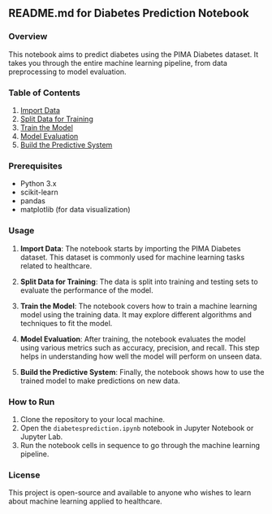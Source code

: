 
## README.md for Diabetes Prediction Notebook

### Overview

This notebook aims to predict diabetes using the PIMA Diabetes dataset. It takes you through the entire machine learning pipeline, from data preprocessing to model evaluation.

### Table of Contents

1. [Import Data](#import-data)
2. [Split Data for Training](#split-data-for-training)
3. [Train the Model](#train-the-model)
4. [Model Evaluation](#model-evaluation)
5. [Build the Predictive System](#build-the-predictive-system)

### Prerequisites

- Python 3.x
- scikit-learn
- pandas
- matplotlib (for data visualization)

### Usage

1. **Import Data**: The notebook starts by importing the PIMA Diabetes dataset. This dataset is commonly used for machine learning tasks related to healthcare.
  
2. **Split Data for Training**: The data is split into training and testing sets to evaluate the performance of the model.

3. **Train the Model**: The notebook covers how to train a machine learning model using the training data. It may explore different algorithms and techniques to fit the model.

4. **Model Evaluation**: After training, the notebook evaluates the model using various metrics such as accuracy, precision, and recall. This step helps in understanding how well the model will perform on unseen data.

5. **Build the Predictive System**: Finally, the notebook shows how to use the trained model to make predictions on new data.

### How to Run

1. Clone the repository to your local machine.
2. Open the `diabetesprediction.ipynb` notebook in Jupyter Notebook or Jupyter Lab.
3. Run the notebook cells in sequence to go through the machine learning pipeline.

### License

This project is open-source and available to anyone who wishes to learn about machine learning applied to healthcare.
